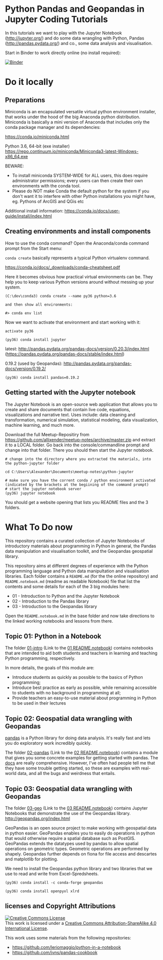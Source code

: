 # Python Pandas and Geopandas in Jupyter Coding Tutorials

In this tutorials we want to play with the 
Jupyter Notebook (http://jupyter.org/) and do some data 
wrangling with Python, Pandas (http://pandas.pydata.org/) and co.,
some data analysis and visualisation.

Start in Binder to work directly online (no install required):

[![Binder](https://mybinder.org/badge_logo.svg)](https://mybinder.org/v2/gh/allixender/python-jupyter-pandas-geo-tutorials/master?filepath=README.notebook.ipynb)


# Do it locally

## Preparations

Miniconda is an encapsulated versatile virtual python environment installer, 
that works under the hood of the big Anaconda python distribution.
Miniconda is basically a mini version of Anaconda that includes only the conda package manager and its dependencies:

https://conda.io/miniconda.html

Python 3.6, 64-bit (exe installer)
https://repo.continuum.io/miniconda/Miniconda3-latest-Windows-x86_64.exe

BEWARE:

- To install miniconda SYSTEM-WIDE for ALL users, this does require administrator permissions; 
  every users can then create their own environments with the conda tool.
- Please do NOT make Conda the default python for the system if you don't want it to interfere with other Python installations you might have,
  eg. Pythons of ArcGIS and QGis etc

Additional install information:
https://conda.io/docs/user-guide/install/index.html

## Creating environments and install components

How to use the conda command? Open the Anaconda/conda command prompt from the Start menu:

`conda create` basically represents a typical Python virtualenv command.

https://conda.io/docs/_downloads/conda-cheatsheet.pdf

Here it becomes obvious how practical virtual environments can be. They help you to keep various Python versions around without messing up your system.
 
```shell
(C:\dev\conda3) conda create --name py36 python=3.6

and then show all environments:

#> conda env list
```

Now we want to activate that environment and start working with it:

```shell
activate py36
```

```shell
(py36) conda install jupyter
```

latest: http://pandas.pydata.org/pandas-docs/version/0.20.3/index.html (https://pandas.pydata.org/pandas-docs/stable/index.html)

0.19.2 (used by Geopandas): http://pandas.pydata.org/pandas-docs/version/0.19.2/

```shell
(py36) conda install pandas=0.19.2
```

## Getting started with the Jupyter notebook

The Jupyter Notebook is an open-source web application that allows you to create and share documents that contain live code, 
equations, visualizations and narrative text. Uses include: data cleaning and transformation, numerical simulation, statistical modeling, 
data visualization, machine learning, and much more.

Download the full Meetup-Repositiry from https://github.com/allixender/meetup-notes/archive/master.zip and 
extract it to a LOCAL folder.
Go back into the console/commandline prompt and change into that folder. There you should then start the Jupyter notebook.

```shell
# change into the directory where you extracted the materials, into the python-jupyter folder

cd C:\Users\Alexander\Documents\meetup-notes\python-jupyter

# make sure you have the corrent conda / python environment activated (indicated by the brackets at the begiining of the command prompt)
# start the jupyter notebook server
(py36) jupyter notebook
```

You should get a website opening that lists you README files and the 3 folders. 

# What To Do now 

This repository contains a curated collection of Jupyter Notebooks of 
introductory materials about programming in Python in general, the Pandas data manipulation and visualisation toolkit, 
and the Geopandas geospatial library.

This repository aims at different degrees of experience with the Python programming language and Python data manipultation and visualisation libraries.
Each folder contains a `README.md` (for the the online repository) and `README.notebook.md` (readme as readable Notebook) 
file that list the contents and some details for each of the 3 big modules here:

* 01 - Introduction to Python and the Jupyter Notebook
* 02 - Introduction to the Pandas library
* 03 - Introduction to the Geopandas library

Open the `README.notebook.md` in the base folder and now take directions to the linked working notebooks and lessons from there.

## Topic 01: Python in a Notebook

The folder [01-intro](./01-intro/) (Link to the [01 README.notebook](./01-intro/README.notebook.ipynb)) contains notebooks that are intended to aid both students and teachers in learning and teaching 
Python programming, respectively.

In more details, the goals of this module are:

- Introduce students as quickly as possible to the basics of Python programming;
- Introduce best practice as early as possible, while remaining accessible to students with no background in programming at all;
- Provide teachers an easy-to-use material about programming in Python to be used in their lectures

## Topic 02: Geospatial data wrangling with Geopandas

[pandas](http://pandas.pydata.org/) is a Python library for doing
data analysis. It's really fast and lets you do exploratory work
incredibly quickly.

The folder [02-pandas](./02-pandas/) (Link to the [02 README.notebook](./02-pandas/README.notebook.ipynb)) contains a module that gives you some concrete examples for
getting started with pandas. The [docs](http://pandas.pydata.org/pandas-docs/stable/)
are really comprehensive. However, I've often had people
tell me that they have some trouble getting started, so these are
examples with real-world data, and all the bugs and weirdness
that entails.

## Topic 03: Geospatial data wrangling with Geopandas

The folder [03-geo](./03-geo/) (Link to the [03 README.notebook](./03-geo/README.notebook.ipynb)) contains Jupyter Notebooks that demonstrate the use of the Geopandas library. 
http://geopandas.org/index.html

GeoPandas is an open source project to make working with geospatial data in python easier. 
GeoPandas enables you to easily do operations in python that would otherwise require a spatial database such as PostGIS.
GeoPandas extends the datatypes used by pandas to allow spatial operations on geometric types. Geometric operations are performed by shapely. 
Geopandas further depends on fiona for file access and descartes and matplotlib for plotting.

We need to install the Geopandas python library and two libraries that we use to read and write from Excel-Spredsheets.

```shell
(py36) conda install -c conda-forge geopandas

(py36) conda install openpyxl xlrd
```

## licenses and Copyright Attributions

<a rel="license" href="http://creativecommons.org/licenses/by-sa/4.0/">
<img alt="Creative Commons License" style="border-width:0" src="https://i.creativecommons.org/l/by-sa/4.0/80x15.png" /></a>
<br />
This work is licensed under a <a rel="license" href="http://creativecommons.org/licenses/by-sa/4.0/">Creative Commons Attribution-ShareAlike 4.0 International License</a>.

This work uses some materials from the following repositories:
- https://github.com/leriomaggio/python-in-a-notebook
- https://github.com/jvns/pandas-cookbook
